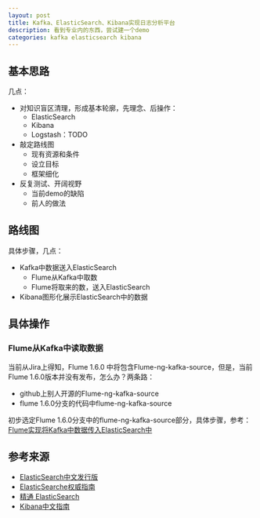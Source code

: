 ```yaml
---
layout: post
title: Kafka、ElasticSearch、Kibana实现日志分析平台
description: 看到专业内的东西，尝试建一个demo
categories: kafka elasticsearch kibana
---
```



## 基本思路

几点：

* 对知识盲区清理，形成基本轮廓，先理念、后操作：
	* ElasticSearch
	* Kibana
	* Logstash：TODO
* 敲定路线图
	* 现有资源和条件
	* 设立目标
	* 框架细化
* 反复测试、开阔视野
	* 当前demo的缺陷
	* 前人的做法

## 路线图


具体步骤，几点：

* Kafka中数据送入ElasticSearch
	* Flume从Kafka中取数
	* Flume将取来的数，送入ElasticSearch
* Kibana图形化展示ElasticSearch中的数据


## 具体操作

### Flume从Kafka中读取数据


当前从Jira上得知，Flume 1.6.0 中将包含Flume-ng-kafka-source，但是，当前Flume 1.6.0版本并没有发布，怎么办？两条路：

* github上别人开源的Flume-ng-kafka-source
* flume 1.6.0分支的代码中flume-ng-kafka-source

初步选定Flume 1.6.0分支中的flume-ng-kafka-source部分，具体步骤，参考：[Flume实现将Kafka中数据传入ElasticSearch中][Flume实现将Kafka中数据传入ElasticSearch中]









## 参考来源

* [ElasticSearch中文发行版][ElasticSearch中文发行版]
* [ElasticSearche权威指南][ElasticSearche权威指南]
* [精通 ElasticSearch][精通 ElasticSearch]
* [Kibana中文指南][Kibana中文指南]











[NingG]:    http://ningg.github.com  "NingG"

[ElasticSearch中文发行版]:							https://github.com/medcl/elasticsearch-rtf
[ElasticSearche权威指南]:							http://fuxiaopang.gitbooks.io/learnelasticsearch/
[精通 ElasticSearch]:								http://shgy.gitbooks.io/mastering-elasticsearch/
[Kibana中文指南]:									http://kibana.logstash.es/
[Flume实现将Kafka中数据传入ElasticSearch中]:		/flume-kafka-source-elasticsearch-sink











